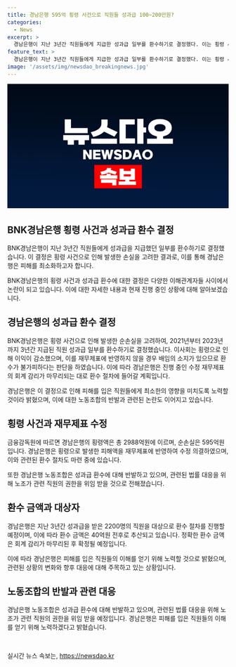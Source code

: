 ```yaml
---
title: 경남은행 595억 횡령 사건으로 직원들 성과급 100~200만원?
categories:
  - News
excerpt: >
  경남은행이 지난 3년간 직원들에게 지급한 성과급 일부를 환수하기로 결정했다. 이는 횡령 사건으로 인한 이익 감소를 반영한 조치로, 총 환수 금액은 약 40억원으로 추정된다. 경남은행은 이를 통해 피해액을 최소화하고, 수정된 재무제표의 회계 감리 마무리 후 환수 절차에 들어갈 예정이다. 하지만 노동조합은 이에 반발하며 법률 대응을 모색 중이라고 전했다. 경남은행은 직원들의 피해를 최소화하기 위해 노력할 것이라 밝혔다.
feature_text: >
  경남은행이 지난 3년간 직원들에게 지급한 성과급 일부를 환수하기로 결정했다. 이는 횡령 사건으로 인한 이익 감소를 반영한 조치로, 총 환수 금액은 약 40억원으로 추정된다. 경남은행은 이를 통해 피해액을 최소화하고, 수정된 재무제표의 회계 감리 마무리 후 환수 절차에 들어갈 예정이다. 하지만 노동조합은 이에 반발하며 법률 대응을 모색 중이라고 전했다. 경남은행은 직원들의 피해를 최소화하기 위해 노력할 것이라 밝혔다.
image: '/assets/img/newsdao_breakingnews.jpg'
---
```


<p><img src="/assets/img/newsdao_breakingnews.jpg" alt="bookingtag 속보" /></p>

<h2 data-ke-size="size26">BNK경남은행 횡령 사건과 성과급 환수 결정</h2>

<p>BNK경남은행이 지난 3년간 직원들에게 성과급을 지급했던 일부를 환수하기로 결정했습니다. 이 결정은 횡령 사건으로 인해 발생한 손실을 고려한 결과로, 이를 통해 경남은행은 피해를 최소화하고자 합니다.</p>

<p data-ke-size="size16">BNK경남은행의 횡령 사건과 성과급 환수에 대한 결정은 다양한 이해관계자들 사이에서 논란이 되고 있습니다. 이에 대한 자세한 내용과 현재 진행 중인 상황에 대해 알아보겠습니다.</p>

<h2 data-ke-size="size24">경남은행의 성과급 환수 결정</h2>

<p>BNK경남은행은 횡령 사건으로 인해 발생한 순손실을 고려하여, 2021년부터 2023년까지 3년간 지급된 직원 성과급 일부를 환수하기로 결정했습니다. 이사회는 횡령으로 인해 이익이 감소했으며, 이를 재무제표에 반영하지 않을 경우 배임의 소지가 있으므로 환수가 불가피하다는 판단을 하였습니다. 이에 따라 경남은행은 진행 중인 수정 재무제표의 회계 감리가 마무리되는 대로 환수 절차에 들어갈 계획입니다.</p>

<p data-ke-size="size16">경남은행은 이 결정으로 인해 피해를 입은 직원들에게 최소한의 영향을 미치도록 노력할 것이라 밝혔으며, 이에 대한 노동조합의 반발과 관련된 논란도 이어지고 있습니다.</p>

<h2 data-ke-size="size24">횡령 사건과 재무제표 수정</h2>

<p>금융감독원에 따르면 경남은행의 횡령액은 총 2988억원에 이르며, 순손실은 595억원입니다. 경남은행은 횡령으로 발생한 피해액을 재무제표에 반영하여 수정 의결하였으며, 이와 관련된 환수 절차도 마련 중에 있습니다.</p>

<p data-ke-size="size16">또한 경남은행 노동조합은 성과급 환수에 대해 반발하고 있으며, 관련된 법률 대응을 위해 노조가 관련 직원의 권한을 위임 받을 것으로 전해졌습니다.</p>

<h2 data-ke-size="size24">환수 금액과 대상자</h2>

<p>경남은행은 지난 3년간 성과급을 받은 2200명의 직원을 대상으로 환수 절차를 진행할 예정이며, 이에 따라 환수 금액은 40억원 전후로 추산되고 있습니다. 정확한 환수 금액은 회계 감리가 마무리된 후 확정될 예정입니다.</p>

<p data-ke-size="size16">이에 따라 경남은행은 피해를 입은 직원들의 이해를 얻기 위해 노력할 것으로 밝혔으며, 관련된 상황의 변화와 향후 대응에 대해 주목하고 있는 상황입니다.</p>

<h2 data-ke-size="size24">노동조합의 반발과 관련 대응</h2>

<p>경남은행 노동조합은 성과급 환수에 대해 반발하고 있으며, 관련된 법률 대응을 위해 노조가 관련 직원의 권한을 위임 받을 예정입니다. 경남은행은 피해를 입은 직원들의 이해를 얻기 위해 노력하겠다고 밝혔습니다.</p>

<p data-ke-size="size16">&nbsp;</p>
실시간 뉴스 속보는, <a href="https://newsdao.kr" rel="dofollow">https://newsdao.kr</a>


